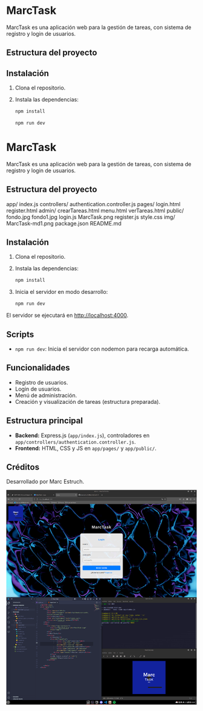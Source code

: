 # MarcTask

MarcTask es una aplicación web para la gestión de tareas, con sistema de registro y login de usuarios.

## Estructura del proyecto

## Instalación

1. Clona el repositorio.
2. Instala las dependencias:

   ```sh
   npm install
   ```
    ```sh
    npm run dev
    ```
# MarcTask

MarcTask es una aplicación web para la gestión de tareas, con sistema de registro y login de usuarios.

## Estructura del proyecto


app/
  index.js
  controllers/
    authentication.controller.js
  pages/
    login.html
    register.html
    admin/
      crearTareas.html
      menu.html
      verTareas.html
  public/
    fondo.jpg
    fondo1.jpg
    login.js
    MarcTask.png
    register.js
    style.css
img/
  MarcTask-md1.png
package.json
README.md


## Instalación

1. Clona el repositorio.
2. Instala las dependencias:

   ```sh
   npm install
   ```

3. Inicia el servidor en modo desarrollo:

   ```sh
   npm run dev
   ```

El servidor se ejecutará en [http://localhost:4000](http://localhost:4000).

## Scripts

- `npm run dev`: Inicia el servidor con nodemon para recarga automática.

## Funcionalidades

- Registro de usuarios.
- Login de usuarios.
- Menú de administración.
- Creación y visualización de tareas (estructura preparada).

## Estructura principal

- **Backend:** Express.js (`app/index.js`), controladores en `app/controllers/authentication.controller.js`.
- **Frontend:** HTML, CSS y JS en `app/pages/` y `app/public/`.

## Créditos

Desarrollado por Marc Estruch.

![Captura de pantalla de MarcTask](img/MarcTask-md1.png)
